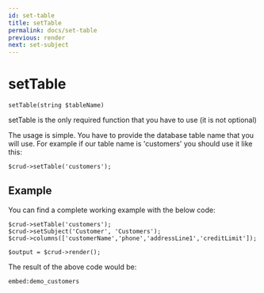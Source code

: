 ```yaml
---
id: set-table
title: setTable
permalink: docs/set-table
previous: render
next: set-subject
---
```


# setTable

<pre><code class="language-php">setTable(string $tableName)</code></pre>

setTable is the only required function that you have to use (it is not optional)

The usage is simple. You have to provide the database table name that you will use. For example if our table name is 'customers' you should use it like this:

<pre><code class="language-php">$crud->setTable('customers');</code></pre>

## Example

You can find a complete working example with the below code:

<pre><code class="language-php">$crud->setTable('customers');
$crud->setSubject('Customer', 'Customers');
$crud->columns(['customerName','phone','addressLine1','creditLimit']);

$output = $crud->render();</code></pre>

The result of the above code would be:

`embed:demo_customers`
